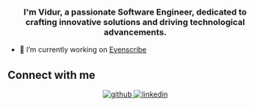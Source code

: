 ### <div align="center">I'm Vidur, a passionate Software Engineer, dedicated to crafting innovative solutions and driving technological advancements.</div>  

- 🔭 I’m currently working on [Evenscribe](https://www.github.com/evenscribe)  
  
## Connect with me  
<div align="center">
<a href="https://github.com/vidurkhanal" target="_blank">
<img src=https://img.shields.io/badge/github-%2324292e.svg?&style=for-the-badge&logo=github&logoColor=white alt=github style="margin-bottom: 5px;" />
</a>
<a href="https://linkedin.com/in/vidurkhanal" target="_blank">
<img src=https://img.shields.io/badge/linkedin-%231E77B5.svg?&style=for-the-badge&logo=linkedin&logoColor=white alt=linkedin style="margin-bottom: 5px;" />
</a>  
</div>  
  

<br/>  
